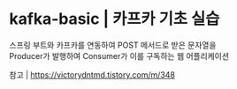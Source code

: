 # kafka-basic | 카프카 기초 실습

스프링 부트와 카프카를 연동하여 POST 메서드로 받은 문자열을 <br />
Producer가 발행하여 Consumer가 이를 구독하는 웹 어플리케이션

참고 | https://victorydntmd.tistory.com/m/348
